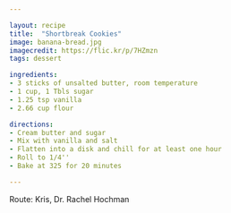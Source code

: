 ```yaml
---

layout: recipe
title:  "Shortbreak Cookies"
image: banana-bread.jpg
imagecredit: https://flic.kr/p/7HZmzn
tags: dessert

ingredients:
- 3 sticks of unsalted butter, room temperature
- 1 cup, 1 Tbls sugar
- 1.25 tsp vanilla
- 2.66 cup flour

directions:
- Cream butter and sugar
- Mix with vanilla and salt
- Flatten into a disk and chill for at least one hour
- Roll to 1/4''
- Bake at 325 for 20 minutes

---
```


Route: Kris, Dr. Rachel Hochman
